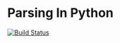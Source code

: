 # Parsing In Python

[![Build Status](https://travis-ci.org/arpitx165/Parsing-in-Python.svg?branch=master)](https://travis-ci.org/arpitx165/Parsing-in-Python)

